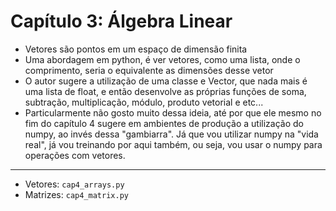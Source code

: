 # Capítulo 3: Álgebra Linear

- Vetores são pontos em um espaço de dimensão finita
- Uma abordagem em python, é ver vetores, como uma lista, onde o comprimento, seria o equivalente as dimensões desse vetor
- O autor sugere a utilização de uma classe e Vector, que nada mais é uma lista de float, e então desenvolve as próprias funções de soma, subtração, multiplicação, módulo, produto vetorial e etc...
- Particularmente não gosto muito dessa ideia, até por que ele mesmo no fim do capítulo 4 sugere em ambientes de produção a utilização do numpy, ao invés dessa "gambiarra". Já que vou utilizar numpy na "vida real", já vou treinando por aqui também, ou seja, vou usar o numpy para operações com vetores.

___

- Vetores: ```cap4_arrays.py```
- Matrizes: ```cap4_matrix.py```
